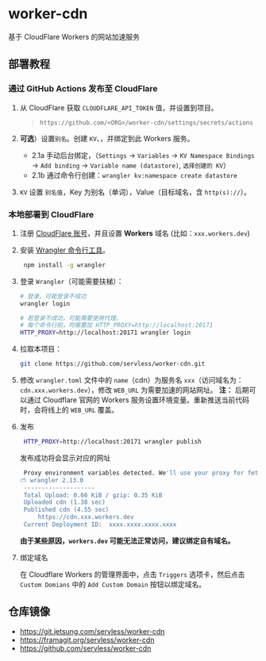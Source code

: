 # worker-cdn

基于 CloudFlare Workers 的网站加速服务

## 部署教程

### 通过 GitHub Actions 发布至 CloudFlare

1. 从 CloudFlare 获取 `CLOUDFLARE_API_TOKEN` 值，并设置到项目。

   > `https://github.com/<ORG>/worker-cdn/settings/secrets/actions`

2. **可选**）设置`别名`。创建 `KV`、，并绑定到此 Workers 服务。
   - 2.1a 手动后台绑定，（`Settings` -> `Variables` -> `KV Namespace Bindings` -> `Add binding` -> `Variable name (datastore)`, `选择创建的 KV`）
   - 2.1b 通过命令行创建：`wrangler kv:namespace create datastore`
3. `KV` 设置 `别名值`，Key 为别名（单词），Value（目标域名，含 `http(s)://`）。

### 本地部署到 CloudFlare

1. 注册 [CloudFlare 账号](https://www.cloudflare.com/)，并且设置 **Workers** 域名 (比如：`xxx.workers.dev`)
2. 安装 [Wrangler 命令行工具](https://developers.cloudflare.com/workers/wrangler/)。
   ```bash
    npm install -g wrangler
   ```
3. 登录 `Wrangler`（可能需要扶梯）：

   ```bash
   # 登录，可能登录不成功
   wrangler login

   # 若登录不成功，可能需要使用代理。
   # 每个命令行前，均需要加 HTTP_PROXY=http://localhost:20171
   HTTP_PROXY=http://localhost:20171 wrangler login
   ```

4. 拉取本项目：

   ```bash
   git clone https://github.com/servless/worker-cdn.git
   ```

5. 修改 `wrangler.toml` 文件中的 `name`（cdn）为服务名 `xxx`（访问域名为：`cdn.xxx.workers.dev`），修改 `WEB_URL` 为需要加速的网站网址。
   **注：** 后期可以通过 Cloudflare 官网的 Workers 服务设置环境变量。重新推送当前代码时，会将线上的 `WEB_URL` 覆盖。

6. 发布

   ```bash
    HTTP_PROXY=http://localhost:20171 wrangler publish
   ```

   发布成功将会显示对应的网址

   ```bash
    Proxy environment variables detected. We'll use your proxy for fetch requests.
   ⛅️ wrangler 2.13.0
   	--------------------
   	Total Upload: 0.66 KiB / gzip: 0.35 KiB
   	Uploaded cdn (1.38 sec)
   	Published cdn (4.55 sec)
   		https://cdn.xxx.workers.dev
   	Current Deployment ID:  xxxx.xxxx.xxxx.xxxx
   ```

   **由于某些原因，`workers.dev` 可能无法正常访问，建议绑定自有域名。**

7. 绑定域名

   在 Cloudflare Workers 的管理界面中，点击 `Triggers` 选项卡，然后点击 `Custom Domians` 中的 `Add Custom Domain` 按钮以绑定域名。

## 仓库镜像

- https://git.jetsung.com/servless/worker-cdn
- https://framagit.org/servless/worker-cdn
- https://github.com/servless/worker-cdn

